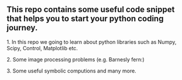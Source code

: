 ## This repo contains some useful code snippet that helps you to start your python coding journey.
<p>
  1. In this repo we going to learn about python libraries such as Numpy, Scipy, Control, Matplotlib etc.
  <p/>
  <p>
  2. Some image processing problems (e.g. Barnesly fern:)
  <p/>
  <p>
  3. Some useful symbolic computions and many more.
  <p/>
